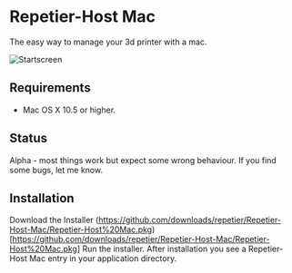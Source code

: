 # Repetier-Host Mac

The easy way to manage your 3d printer with a mac.

![Startscreen](https://github.com/repetier/Repetier-Host-Mac/raw/master/docs/screenshots/startscreen.png)

## Requirements

* Mac OS X 10.5 or higher.

## Status

Alpha - most things work but expect some wrong behaviour. If you find some bugs, let me know.

## Installation

Download the Installer (https://github.com/downloads/repetier/Repetier-Host-Mac/Repetier-Host%20Mac.pkg)[https://github.com/downloads/repetier/Repetier-Host-Mac/Repetier-Host%20Mac.pkg]
Run the installer.
After installation you see a Repetier-Host Mac entry in your application directory.